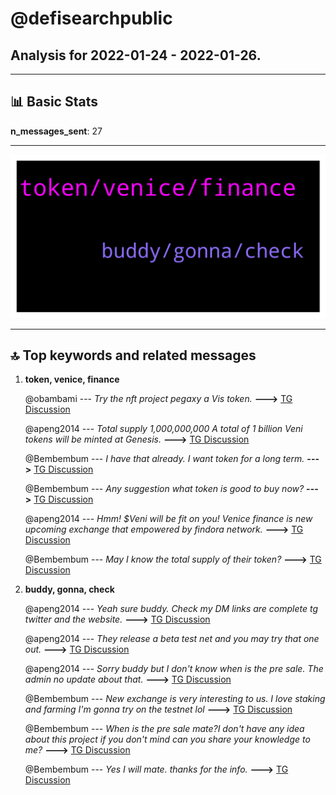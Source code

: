 # **@defisearchpublic**
 ## Analysis for **2022-01-24** - **2022-01-26**.

---

## 📊 **Basic Stats**

**n_messages_sent**: 27

---
![wordcloud](defisearchpublic_2Days_wordcloud.png)

---


## 🔝 **Top keywords and related messages**

1. **token, venice, finance**

    @obambami --- *Try the nft project pegaxy a Vis token.* **--->** [TG Discussion](https://t.me/defisearchpublic/241228)

    @apeng2014 --- *Total supply 1,000,000,000 A total of 1 billion Veni tokens will be minted at Genesis.* **--->** [TG Discussion](https://t.me/defisearchpublic/241243)

    @Bembembum --- *I have that already. I want token for a long term.* **--->** [TG Discussion](https://t.me/defisearchpublic/241231)

    @Bembembum --- *Any suggestion what token is good to buy now?* **--->** [TG Discussion](https://t.me/defisearchpublic/241223)

    @apeng2014 --- *Hmm! $Veni will be fit on you! Venice finance is new upcoming exchange that empowered by findora network.* **--->** [TG Discussion](https://t.me/defisearchpublic/241233)

    @Bembembum --- *May I know the total supply of their token?* **--->** [TG Discussion](https://t.me/defisearchpublic/241242)

2. **buddy, gonna, check**

    @apeng2014 --- *Yeah sure buddy. Check my DM links are complete tg twitter and the website.* **--->** [TG Discussion](https://t.me/defisearchpublic/241241)

    @apeng2014 --- *They release a beta test net and you may try that one out.* **--->** [TG Discussion](https://t.me/defisearchpublic/241239)

    @apeng2014 --- *Sorry buddy but I don't know when is the pre sale. The admin no update about that.* **--->** [TG Discussion](https://t.me/defisearchpublic/241245)

    @Bembembum --- *New exchange is very interesting to us. I love staking and farming I'm gonna try on the testnet lol* **--->** [TG Discussion](https://t.me/defisearchpublic/241252)

    @Bembembum --- *When is the pre sale mate?I don't have any idea about this project if you don't mind can you share your knowledge to me?* **--->** [TG Discussion](https://t.me/defisearchpublic/241244)

    @Bembembum --- *Yes I will mate. thanks for the info.* **--->** [TG Discussion](https://t.me/defisearchpublic/241249)

